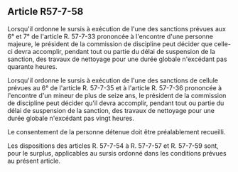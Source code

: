 Article R57-7-58
----
Lorsqu'il ordonne le sursis à exécution de l'une des sanctions prévues aux 6° et
7° de l'article R. 57-7-33 prononcée à l'encontre d'une personne majeure, le
président de la commission de discipline peut décider que celle-ci devra
accomplir, pendant tout ou partie du délai de suspension de la sanction, des
travaux de nettoyage pour une durée globale n'excédant pas quarante heures.

Lorsqu'il ordonne le sursis à exécution de l'une des sanctions de cellule
prévues au 6° de l'article R. 57-7-35 et à l'article R. 57-7-36 prononcée à
l'encontre d'un mineur de plus de seize ans, le président de la commission de
discipline peut décider qu'il devra accomplir, pendant tout ou partie du délai
de suspension de la sanction, des travaux de nettoyage pour une durée globale
n'excédant pas vingt heures.

Le consentement de la personne détenue doit être préalablement recueilli.

Les dispositions des articles R. 57-7-54 à R. 57-7-57 et R. 57-7-59 sont, pour
le surplus, applicables au sursis ordonné dans les conditions prévues au présent
article.
